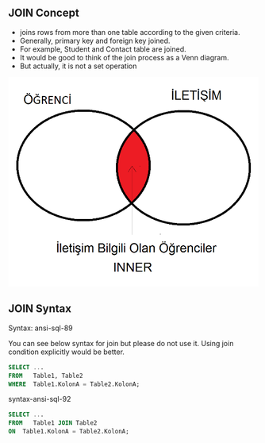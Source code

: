 ## JOIN Concept

- joins rows from more than one table according to the given criteria.
- Generally, primary key and foreign key joined.
- For example, Student and Contact table are joined.
- It would be good to think of the join process as a Venn diagram.
- But actually, it is not a set operation


![join-inner-example1-tr](images/join-inner-example1-tr.png)


## JOIN Syntax

Syntax: ansi-sql-89 

You can see below syntax for join but please do not use it.
Using join condition explicitly would be better.


``` sql
SELECT ...
FROM   Table1, Table2
WHERE  Table1.KolonA = Table2.KolonA;

```

syntax-ansi-sql-92

``` sql
SELECT ...
FROM   Table1 JOIN Table2
ON  Table1.KolonA = Table2.KolonA;


```

